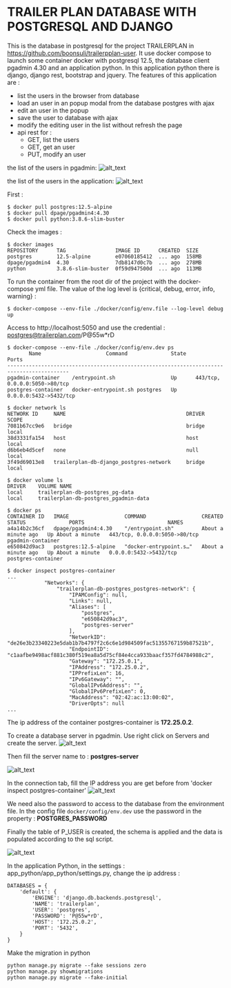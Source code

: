 
TRAILER PLAN DATABASE WITH POSTGRESQL AND DJANGO
================================================

This is the database in postgresql for the project TRAILERPLAN in https://github.com/boonsuli/trailerpplan-user.
It use docker compose to launch some container docker with postgresql 12.5, the database client pgadmin 4.30 and an application python.
In this application python there is django, django rest, bootstrap and jquery. The features of this application are :

- list the users in the browser from database
- load an user in an popup modal from the database postgres with ajax
- edit an user in the popup
- save the user to database with ajax
- modify the editing user in the list without refresh the page
- api rest for : 
    - GET, list the users
    - GET, get an user
    - PUT, modify an user
 

the list of the users in pgadmin:
![alt_text](docs/images/pgadmin-list-users.png)

the list of the users in the application:
![alt_text](docs/images/app-list-users.png)


First :
```shell script
$ docker pull postgres:12.5-alpine
$ docker pull dpage/pgadmin4:4.30
$ docker pull python:3.8.6-slim-buster
```

Check the images :
```shell script
$ docker images
REPOSITORY      TAG                IMAGE ID      CREATED  SIZE
postgres        12.5-alpine        e07060185412  ... ago  158MB
dpage/pgadmin4  4.30               7db8147d0c7b  ... ago  278MB
python          3.8.6-slim-buster  0f59d947500d  ... ago  113MB
```


To run the container from the root dir of the project with the docker-compose yml file. The value of the log level is {critical, debug, error, info, warning} :
```shell script
$ docker-compose --env-file ./docker/config/env.file --log-level debug up
```


Access to http://localhost:5050 and use the credential : postgres@trailerplan.com/P@55w*rD


```shell script
$ docker-compose --env-file ./docker/config/env.dev ps
       Name                     Command              State               Ports            
------------------------------------------------------------------------------------------
pgadmin-container    /entrypoint.sh                  Up      443/tcp, 0.0.0.0:5050->80/tcp
postgres-container   docker-entrypoint.sh postgres   Up      0.0.0.0:5432->5432/tcp  
```

```shell script
$ docker network ls
NETWORK ID     NAME                                       DRIVER    SCOPE
7081b67cc9e6   bridge                                     bridge    local
38d3331fa154   host                                       host      local
d6b6eb4d5cef   none                                       null      local
3f49d69013e8   trailerplan-db-django_postgres-network     bridge    local
```

```shell script
$ docker volume ls
DRIVER    VOLUME NAME
local     trailerplan-db-postgres_pg-data
local     trailerplan-db-postgres_pgadmin-data
```

```shell script
$ docker ps
CONTAINER ID   IMAGE                  COMMAND                  CREATED              STATUS              PORTS                           NAMES
a4a14b2c36cf   dpage/pgadmin4:4.30    "/entrypoint.sh"         About a minute ago   Up About a minute   443/tcp, 0.0.0.0:5050->80/tcp   pgadmin-container
e650842d9ac3   postgres:12.5-alpine   "docker-entrypoint.s…"   About a minute ago   Up About a minute   0.0.0.0:5432->5432/tcp          postgres-container
```

```shell script
$ docker inspect postgres-container
...
            "Networks": {
                "trailerplan-db-postgres_postgres-network": {
                    "IPAMConfig": null,
                    "Links": null,
                    "Aliases": [
                        "postgres",
                        "e650842d9ac3",
                        "postgres-server"
                    ],
                    "NetworkID": "de26e3b23340223e5dab1b7b4797f2c6c6e1d984509fac51355767159b87521b",
                    "EndpointID": "c1aafbe9498acf881c380f519ea8a5d75cf84e4cca933baacf357fd4784988c2",
                    "Gateway": "172.25.0.1",
                    "IPAddress": "172.25.0.2",
                    "IPPrefixLen": 16,
                    "IPv6Gateway": "",
                    "GlobalIPv6Address": "",
                    "GlobalIPv6PrefixLen": 0,
                    "MacAddress": "02:42:ac:13:00:02",
                    "DriverOpts": null
...
```
 The ip address of the container postgres-container is __172.25.0.2__.  

To create a database server in pgadmin. Use right click on Servers and create the server.
![alt_text](docs/images/pgadmin-menu-create-server.png)


Then fill the server name to : **postgres-server**

![alt_text](docs/images/pgadmin-create-server-general.png)

In the connection tab, fill the IP address you are get before from 'docker inspect postgres-container'
![alt_text](docs/images/pgadmin-create-server-connection.png)

We need also the password to access to the database from the environment file. In the config file ```docker/config/env.dev``` 
use the password in the property : **POSTGRES_PASSWORD**

Finally the table of P_USER is created, the schema is applied and the data is populated according to the sql script.

![alt_text](docs/images/pgadmin-p_user-schema.png)


In the application Python, in the settings : app_python/app_python/settings.py, change the ip address :
```shell script
DATABASES = {
    'default': {
        'ENGINE': 'django.db.backends.postgresql',
        'NAME': 'trailerplan',
        'USER': 'postgres',
        'PASSWORD': 'P@55w*rD',
        'HOST': '172.25.0.2',
        'PORT': '5432',
    }
} 
```

Make the migration in python
```shell script
python manage.py migrate --fake sessions zero
python manage.py showmigrations
python manage.py migrate --fake-initial
```
